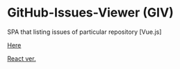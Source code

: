 # GitHub-Issues-Viewer (GIV)

SPA that listing issues of particular repository [Vue.js]

[Here](https://github-issues-vuer.vercel.app/issues)

[React ver.](https://github.com/kawarimidoll/github-issues-viewer)
